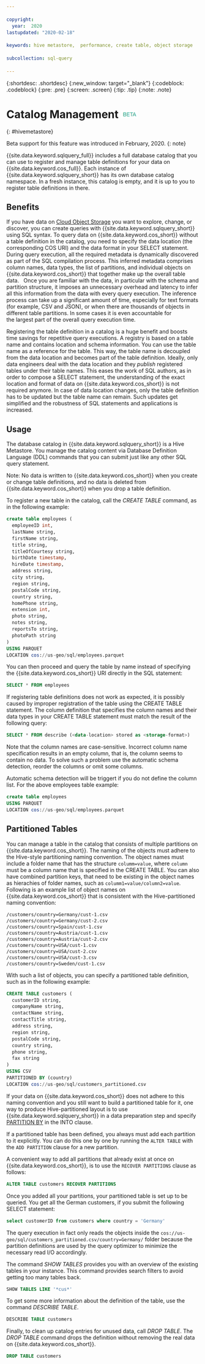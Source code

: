 ```yaml
---

copyright:
  year:  2020
lastupdated: "2020-02-18"

keywords: hive metastore,  performance, create table, object storage

subcollection: sql-query

---
```


{:shortdesc: .shortdesc}
{:new_window: target="_blank"}
{:codeblock: .codeblock}
{:pre: .pre}
{:screen: .screen}
{:tip: .tip}
{:note: .note}


# Catalog Management ![Beta](beta.png)
{: #hivemetastore}

Beta support for this feature was introduced in February, 2020.
{: note}

{{site.data.keyword.sqlquery_full}} includes a full database catalog that you can use to register and manage table definitions for your data on {{site.data.keyword.cos_full}}. Each instance of {{site.data.keyword.sqlquery_short}} has its own database catalog namespace. In a fresh instance, this catalog is empty, and it is up to you to register table definitions in there.

## Benefits

If you have data on [Cloud Object Storage](/docs/services/cloud-object-storage/getting-started.html#getting-started-console) you want to explore, change, or discover, you can create queries with {{site.data.keyword.sqlquery_short}} using SQL syntax. To query data on {{site.data.keyword.cos_short}} without a table definition in the catalog, you need to specify the data location (the corresponding COS URI) and the data format in your SELECT statement. During query execution, all the required metadata is dynamically discovered as part of the SQL compilation process. This inferred metadata comprises column names, data types, the list of partitions, and individual objects on {{site.data.keyword.cos_short}} that together make up the overall table data.
 
Once you are familiar with the data, in particular with the schema and partition structure, it imposes an unnecessary overhead and latency to infer all this information from the data with every query execution. The inference process can take up a significant amount of time, especially for text formats (for example, CSV and JSON), or when there are thousands of objects in different table partitions. In some cases it is even accountable for the largest part of the overall query execution time. 

Registering the table definition in a catalog is a huge benefit and boosts time savings for repetitive query executions. A registry is based on a table name and contains location and schema information. You can use the table name as a reference for the table. This way, the table name is decoupled from the data location and becomes part of the table definition. Ideally, only data engineers deal with the data location and they *publish* registered tables under their table names. This eases the work of SQL authors, as in order to compose a SELECT statement, the understanding of the exact location and format of data on {{site.data.keyword.cos_short}} is not required anymore. In case of data location changes, only the table definition has to be updated but the table name can remain. Such updates get simplified and the robustness of SQL statements and applications is increased. 

## Usage

The database catalog in {{site.data.keyword.sqlquery_short}} is a Hive Metastore. You manage the catalog content via Database Definition Language (DDL) commands that you can submit just like any other SQL query statement.

Note: No data is written to {{site.data.keyword.cos_short}} when you create or change table definitions, and no data is deleted from {{site.data.keyword.cos_short}} when you drop a table definition.

To register a new table in the catalog, call the *CREATE TABLE* command, as in the following example:

```sql
create table employees (
  employeeID int,
  lastName string,
  firstName string,
  title string,
  titleOfCourtesy string,
  birthDate timestamp,
  hireDate timestamp,
  address string,
  city string,
  region string,
  postalCode string,
  country string,
  homePhone string,
  extension int,
  photo string,
  notes string,
  reportsTo string,
  photoPath string
)
USING PARQUET
LOCATION cos://us-geo/sql/employees.parquet
```

You can then proceed and query the table by name instead of specifying the {{site.data.keyword.cos_short}} URI directly in the SQL statement:

```sql
SELECT * FROM employees
```

If registering table definitions does not work as expected, it is possibly caused by improper registration of the table using the CREATE TABLE statement. The column definition that specifies the column names and their data types in your CREATE TABLE statement must match the result of the following query:

```sql
SELECT * FROM describe (<data-location> stored as <storage-format>)
```
Note that the column names are case-sensitive. Incorrect column name specification results in an empty column, that is, the column seems to contain no data. To solve such a problem use the automatic schema detection, reorder the columns or omit some columns.

Automatic schema detection will be triggert if you do not define the column list. For the above employees table example:

```sql
create table employees 
USING PARQUET
LOCATION cos://us-geo/sql/employees.parquet
```

## Partitioned Tables

You can manage a table in the catalog that consists of multiple partitions on {{site.data.keyword.cos_short}}. The naming of the objects must adhere to the Hive-style partitioning naming convention. The object names must include a folder name that has the structure `columm=value`, where `column` must be a column name that is specified in the CREATE TABLE. You can also have combined partition keys, that need to be existing in the object names as hierachies of folder names, such as `columm1=value/column2=value`. Following is an example list of object names on {{site.data.keyword.cos_short}} that is consistent with the Hive-partitioned naming convention:

```
/customers/country=Germany/cust-1.csv
/customers/country=Germany/cust-2.csv
/customers/country=Spain/cust-1.csv
/customers/country=Austria/cust-1.csv
/customers/country=Austria/cust-2.csv
/customers/country=USA/cust-1.csv
/customers/country=USA/cust-2.csv
/customers/country=USA/cust-3.csv
/customers/country=Sweden/cust-1.csv
```

With such a list of objects, you can specify a partitioned table definition, such as in the following example:

```sql
CREATE TABLE customers (
  customerID string,
  companyName string,
  contactName string,
  contactTitle string,
  address string,
  region string,
  postalCode string,
  country string,
  phone string,
  fax string
)
USING CSV
PARTITIONED BY (country)
LOCATION cos://us-geo/sql/customers_partitioned.csv
```

If your data on {{site.data.keyword.cos_short}} does not adhere to this naming convention and you still want to build a partitioned table for it, one way to produce Hive-partitioned layout is to use {{site.data.keyword.sqlquery_short}} in a data preparation step and specify [PARTITION BY](https://cloud.ibm.com/docs/services/sql-query?topic=sql-query-sql-reference#partitionedClause) in the INTO clause.

If a partitioned table has been defined, you always must add each partition to it explicitly. You can do this one by one by running the
`ALTER TABLE` with the `ADD PARTITION` clause for a new partition.

A convenient way to add all partitions that already exist at once on {{site.data.keyword.cos_short}}, is to use the `RECOVER PARTITIONS` clause as follows:

```sql
ALTER TABLE customers RECOVER PARTITIONS
```

Once you added all your partitions, your partitioned table is set up to be queried. You get all the German customers, if you submit the following SELECT statement:

```sql
select customerID from customers where country = 'Germany'
```

The query execution in fact only reads the  objects inside the `cos://us-geo/sql/customers_partitioned.csv/country=Germany/` folder 
because the partition definitions are used by the query optimizer to minimize the necessary read I/O accordingly.

The command *SHOW TABLES* provides you with an overview of the existing tables in your instance. 
This command provides search filters to avoid getting too many tables back.

```sql
SHOW TABLES LIKE '*cus*'
```

To get some more information about the definition of the table, use the command *DESCRIBE TABLE*. 

```sql
DESCRIBE TABLE customers
```

Finally, to clean up catalog entries for unused data, call *DROP TABLE*. 
The *DROP TABLE* command drops the definition without removing the real data on {{site.data.keyword.cos_short}}.

```sql
DROP TABLE customers
```
